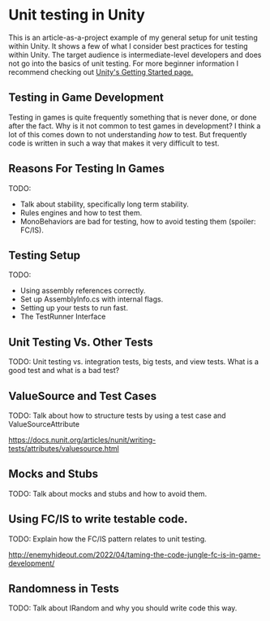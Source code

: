 # Unit testing in Unity

This is an article-as-a-project example of my general setup for unit testing within Unity. It shows a few of what I consider best practices for testing within Unity. The target audience is intermediate-level developers and does not go into the basics of unit testing. For more beginner information I recommend checking out [Unity's Getting Started page.](https://docs.unity3d.com/Packages/com.unity.test-framework@1.1/manual/getting-started.html)

## Testing in Game Development
Testing in games is quite frequently something that is never done, or done after the fact. Why is it not common to test games in development? I think a lot of this comes down to not understanding *how* to test. But frequently code is written in such a way that makes it very difficult to test.

## Reasons For Testing In Games
TODO:
 * Talk about stability, specifically long term stability.
 * Rules engines and how to test them.
 * MonoBehaviors are bad for testing, how to avoid testing them (spoiler: FC/IS).

## Testing Setup
TODO:
 * Using assembly references correctly.
 * Set up AssemblyInfo.cs with internal flags.
 * Setting up your tests to run fast.
 * The TestRunner Interface

## Unit Testing Vs. Other Tests
TODO: Unit testing vs. integration tests, big tests, and view tests. What is a good test and what is a bad test?

## ValueSource and Test Cases
TODO: Talk about how to structure tests by using a test case and ValueSourceAttribute

https://docs.nunit.org/articles/nunit/writing-tests/attributes/valuesource.html

## Mocks and Stubs
TODO: Talk about mocks and stubs and how to avoid them.

## Using FC/IS to write testable code.
TODO: Explain how the FC/IS pattern relates to unit testing.

http://enemyhideout.com/2022/04/taming-the-code-jungle-fc-is-in-game-development/

## Randomness in Tests
TODO: Talk about IRandom and why you should write code this way.
